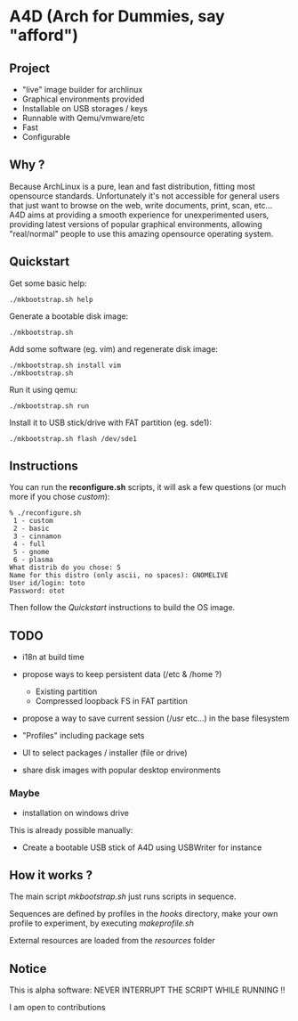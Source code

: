 # A4D (Arch for Dummies, say "afford")

## Project

- "live" image builder for archlinux
- Graphical environments provided
- Installable on USB storages / keys
- Runnable with Qemu/vmware/etc
- Fast
- Configurable

## Why ?

Because ArchLinux is a pure, lean and fast distribution, fitting most opensource standards.
Unfortunately it's not accessible for general users that just want to browse on the web,
write documents, print, scan, etc...
A4D aims at providing a smooth experience for unexperimented users,
providing latest versions of popular graphical environments, allowing "real/normal" people to
use this amazing opensource operating system.


## Quickstart

Get some basic help:

    ./mkbootstrap.sh help 

Generate a bootable disk image:

    ./mkbootstrap.sh

Add some software (eg. vim) and regenerate disk image:

    ./mkbootstrap.sh install vim
    ./mkbootstrap.sh

Run it using qemu:

    ./mkbootstrap.sh run

Install it to USB stick/drive with FAT partition (eg. sde1):

    ./mkbootstrap.sh flash /dev/sde1

## Instructions

You can run the **reconfigure.sh** scripts, it will ask a few questions (or much more if you chose *custom*):

    % ./reconfigure.sh
     1 - custom
     2 - basic
     3 - cinnamon
     4 - full
     5 - gnome
     6 - plasma
    What distrib do you chose: 5
    Name for this distro (only ascii, no spaces): GNOMELIVE
    User id/login: toto
    Password: otot

Then follow the *Quickstart* instructions to build the OS image.

## TODO

- i18n at build time

- propose ways to keep persistent data (/etc & /home ?)
    - Existing partition
    - Compressed loopback FS in FAT partition

- propose a way to save current session (/usr etc...) in the base filesystem

- "Profiles" including package sets

- UI to select packages / installer (file or drive)

- share disk images with popular desktop environments

### Maybe

- installation on windows drive

This is already possible manually:

- Create a bootable USB stick of A4D using USBWriter for instance

## How it works ?

The main script *mkbootstrap.sh* just runs scripts in sequence.

Sequences are defined by profiles in the *hooks* directory, make your own profile to experiment, by executing *makeprofile.sh*

External resources are loaded from the *resources* folder

## Notice

This is alpha software: NEVER INTERRUPT THE SCRIPT WHILE RUNNING !!

I am open to contributions

